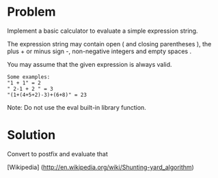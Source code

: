 Problem
===

Implement a basic calculator to evaluate a simple expression string.

The expression string may contain open ( and closing parentheses ), the plus + or minus sign -, non-negative integers and empty spaces .

You may assume that the given expression is always valid.

	Some examples:
	"1 + 1" = 2
	" 2-1 + 2 " = 3
	"(1+(4+5+2)-3)+(6+8)" = 23

Note: Do not use the eval built-in library function.


Solution
===

Convert to postfix and evaluate that

[Wikipedia] (http://en.wikipedia.org/wiki/Shunting-yard_algorithm)